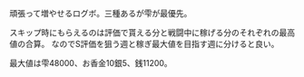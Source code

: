 頑張って増やせるログボ。三種あるが雫が最優先。

スキップ時にもらえるのは評価で貰える分と戦闘中に稼げる分のそれぞれの最高値の合算。
なのでS評価を狙う週と稼ぎ最大値を目指す週に分けると良い。

最大値は雫48000、お香金10銀5、銭11200。
